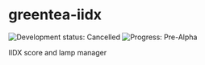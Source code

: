 # greentea-iidx
![Development status: Cancelled](https://img.shields.io/badge/Development%20status-Cancelled-lightgrey.svg)
![Progress: Pre-Alpha](https://img.shields.io/badge/Progress-Pre--Alpha-red.svg)

IIDX score and lamp manager
